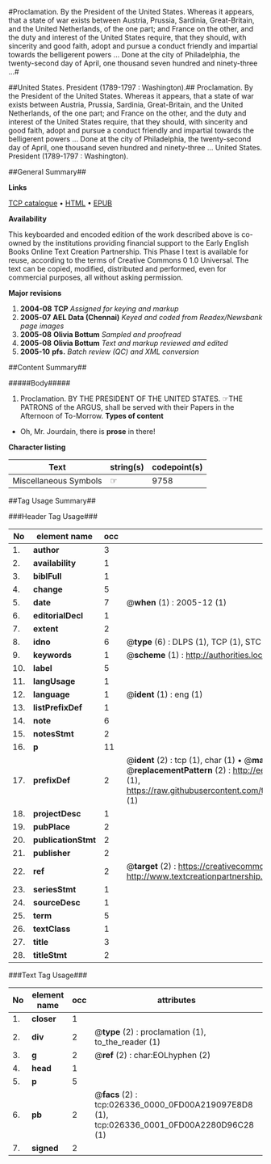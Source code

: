 #Proclamation. By the President of the United States. Whereas it appears, that a state of war exists between Austria, Prussia, Sardinia, Great-Britain, and the United Netherlands, of the one part; and France on the other, and the duty and interest of the United States require, that they should, with sincerity and good faith, adopt and pursue a conduct friendly and impartial towards the belligerent powers ... Done at the city of Philadelphia, the twenty-second day of April, one thousand seven hundred and ninety-three ...#

##United States. President (1789-1797 : Washington).##
Proclamation. By the President of the United States. Whereas it appears, that a state of war exists between Austria, Prussia, Sardinia, Great-Britain, and the United Netherlands, of the one part; and France on the other, and the duty and interest of the United States require, that they should, with sincerity and good faith, adopt and pursue a conduct friendly and impartial towards the belligerent powers ... Done at the city of Philadelphia, the twenty-second day of April, one thousand seven hundred and ninety-three ...
United States. President (1789-1797 : Washington).

##General Summary##

**Links**

[TCP catalogue](http://www.ota.ox.ac.uk/tcp/)  • 
[HTML](http://tei.it.ox.ac.uk/tcp/Texts-HTML/free/N20/N20104.html)  • 
[EPUB](http://tei.it.ox.ac.uk/tcp/Texts-EPUB/free/N20/N20104.epub)

**Availability**

This keyboarded and encoded edition of the
	       work described above is co-owned by the institutions
	       providing financial support to the Early English Books
	       Online Text Creation Partnership. This Phase I text is
	       available for reuse, according to the terms of Creative
	       Commons 0 1.0 Universal. The text can be copied,
	       modified, distributed and performed, even for
	       commercial purposes, all without asking permission.

**Major revisions**

1. __2004-08__ __TCP__ *Assigned for keying and markup*
1. __2005-07__ __AEL Data (Chennai)__ *Keyed and coded from Readex/Newsbank page images*
1. __2005-08__ __Olivia Bottum__ *Sampled and proofread*
1. __2005-08__ __Olivia Bottum__ *Text and markup reviewed and edited*
1. __2005-10__ __pfs.__ *Batch review (QC) and XML conversion*

##Content Summary##

#####Body#####

1. Proclamation. BY THE PRESIDENT OF THE UNITED STATES.
☞THE PATRONS of the ARGUS, shall be served with their Papers in the Afternoon of To-Morrow.
**Types of content**

  * Oh, Mr. Jourdain, there is **prose** in there!

**Character listing**


|Text|string(s)|codepoint(s)|
|---|---|---|
|Miscellaneous Symbols|☞|9758|

##Tag Usage Summary##

###Header Tag Usage###

|No|element name|occ|attributes|
|---|---|---|---|
|1.|__author__|3||
|2.|__availability__|1||
|3.|__biblFull__|1||
|4.|__change__|5||
|5.|__date__|7| @__when__ (1) : 2005-12 (1)|
|6.|__editorialDecl__|1||
|7.|__extent__|2||
|8.|__idno__|6| @__type__ (6) : DLPS (1), TCP (1), STC (1), NOTIS (1), IMAGE-SET (1), EVANS-CITATION (1)|
|9.|__keywords__|1| @__scheme__ (1) : http://authorities.loc.gov/ (1)|
|10.|__label__|5||
|11.|__langUsage__|1||
|12.|__language__|1| @__ident__ (1) : eng (1)|
|13.|__listPrefixDef__|1||
|14.|__note__|6||
|15.|__notesStmt__|2||
|16.|__p__|11||
|17.|__prefixDef__|2| @__ident__ (2) : tcp (1), char (1)  •  @__matchPattern__ (2) : ([0-9\-]+):([0-9IVX]+) (1), (.+) (1)  •  @__replacementPattern__ (2) : http://eebo.chadwyck.com/downloadtiff?vid=$1&page=$2 (1), https://raw.githubusercontent.com/textcreationpartnership/Texts/master/tcpchars.xml#$1 (1)|
|18.|__projectDesc__|1||
|19.|__pubPlace__|2||
|20.|__publicationStmt__|2||
|21.|__publisher__|2||
|22.|__ref__|2| @__target__ (2) : https://creativecommons.org/publicdomain/zero/1.0/ (1), http://www.textcreationpartnership.org/docs/. (1)|
|23.|__seriesStmt__|1||
|24.|__sourceDesc__|1||
|25.|__term__|5||
|26.|__textClass__|1||
|27.|__title__|3||
|28.|__titleStmt__|2||


###Text Tag Usage###

|No|element name|occ|attributes|
|---|---|---|---|
|1.|__closer__|1||
|2.|__div__|2| @__type__ (2) : proclamation (1), to_the_reader (1)|
|3.|__g__|2| @__ref__ (2) : char:EOLhyphen (2)|
|4.|__head__|1||
|5.|__p__|5||
|6.|__pb__|2| @__facs__ (2) : tcp:026336_0000_0FD00A219097E8D8 (1), tcp:026336_0001_0FD00A2280D96C28 (1)|
|7.|__signed__|2||
